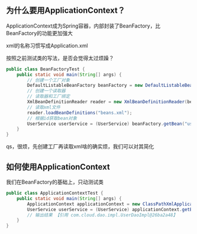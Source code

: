 ## 为什么要用ApplicationContext？

ApplicationContext成为Spring容器，内部封装了BeanFactory，比BeanFactory的功能更加强大

xml的名称习惯写成Application.xml

按照之前测试类的写法，是否会觉得太过烦躁？

```java
public class BeanFactoryTest {
    public static void main(String[] args) {
        // 创建一个工厂对象
        DefaultListableBeanFactory beanFactory = new DefaultListableBeanFactory();
        // 创建一个读取器
        // 读取器和工厂绑定
        XmlBeanDefinitionReader reader = new XmlBeanDefinitionReader(beanFactory);
        // 读取xml文件
        reader.loadBeanDefinitions("beans.xml");
        // 根据id获取bean对象
        UserService userService = (UserService) beanFactory.getBean("userService");
    }
}
```

qs，很烦，先创建工厂再读取xml啥的确实烦，我们可以对其简化

## 如何使用ApplicationContext

我们在BeanFactory的基础上，只动测试类

```java
public class ApplicationContextTest {
    public static void main(String[] args) {
        ApplicationContext applicationContext = new ClassPathXmlApplicationContext("Application.xml");
        UserService userService = (UserService) applicationContext.getBean("userService");
        // 输出结果 【引用 com.cloud.dao.impl.UserDaoImpl@26ba2a48】
    }
}
```

## 

